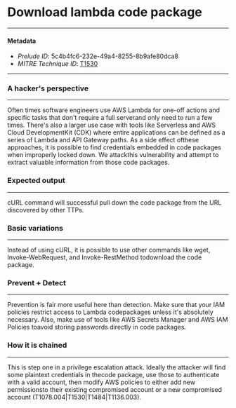 
# Download lambda code package

---

#### Metadata

- *Prelude ID*: 5c4b4fc6-232e-49a4-8255-8b9afe80dca8
- *MITRE Technique ID*: [T1530](https://attack.mitre.org/techniques/T1530)

---

### A hacker's perspective

---

Often times software engineers use AWS Lambda for one-off actions and specific tasks that don't require a full serverand only need to run a few times. There's also a larger use case with tools like Serverless and AWS Cloud DevelopmentKit (CDK) where entire applications can be defined as a series of Lambda and API Gateway paths. As a side effect ofthese approaches, it is possible to find credentials embedded in code packages when improperly locked down. We attackthis vulnerability and attempt to extract valuable information from those code packages.

### Expected output

---

cURL command will successful pull down the code package from the URL discovered by other TTPs.

### Basic variations

---

Instead of using cURL, it is possible to use other commands like wget, Invoke-WebRequest, and Invoke-RestMethod todownload the code package.

### Prevent + Detect

---

Prevention is fair more useful here than detection. Make sure that your IAM policies restrict access to Lambda codepackages unless it's absolutely necessary. Also, make use of tools like AWS Secrets Manager and AWS IAM Policies toavoid storing passwords directly in code packages.

### How it is chained

---

This is step one in a privilege escalation attack. Ideally the attacker will find some plaintext credentials in thecode package, use those to authenticate with a valid account, then modify AWS policies to either add new permissionsto their existing compromised account or a new compromised account (T1078.004|T1530|T1484|T1136.003).
